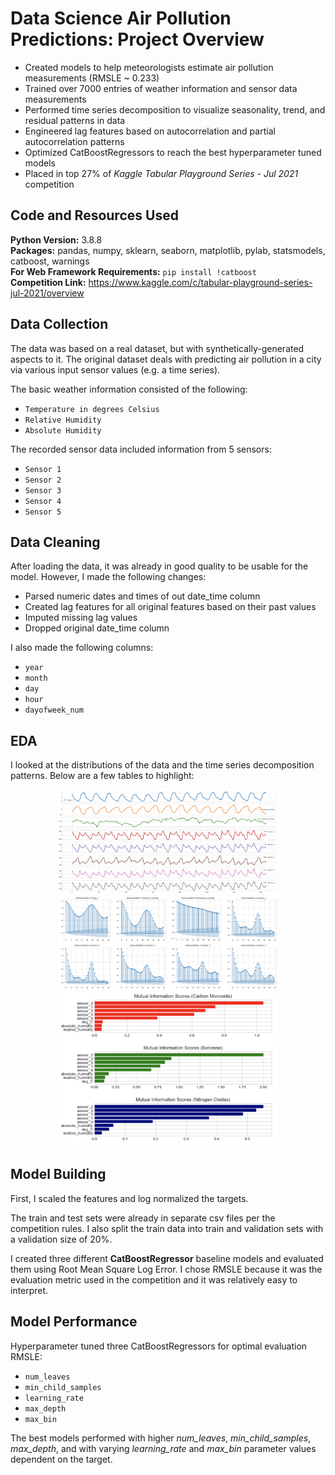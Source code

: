 
# Data Science Air Pollution Predictions: Project Overview

- Created models to help meteorologists estimate air pollution measurements (RMSLE ~ 0.233)
- Trained over 7000 entries of weather information and sensor data measurements
- Performed time series decomposition to visualize seasonality, trend, and residual patterns in data
- Engineered lag features based on autocorrelation and partial autocorrelation patterns
- Optimized CatBoostRegressors to reach the best hyperparameter tuned models
- Placed in top 27% of *Kaggle Tabular Playground Series - Jul 2021* competition

## Code and Resources Used

**Python Version:** 3.8.8\
**Packages:** pandas, numpy, sklearn, seaborn, matplotlib, pylab, statsmodels, catboost, warnings\
**For Web Framework Requirements:** ```pip install !catboost```\
**Competition Link:** https://www.kaggle.com/c/tabular-playground-series-jul-2021/overview

## Data Collection

The data was based on a real dataset, but with synthetically-generated aspects to it.
The original dataset deals with predicting air pollution in a city via various input sensor values (e.g. a time series).

The basic weather information consisted of the following:

- `Temperature in degrees Celsius`
- `Relative Humidity`
- `Absolute Humidity`

The recorded sensor data included information from 5 sensors:
- `Sensor 1`
- `Sensor 2`
- `Sensor 3`
- `Sensor 4`
- `Sensor 5`

## Data Cleaning

After loading the data, it was already in good quality to be usable for the model. 
However, I made the following changes:
- Parsed numeric dates and times of out date_time column
- Created lag features for all original features based on their past values
- Imputed missing lag values
- Dropped original date_time column

I also made the following columns:
- `year`
- `month`
- `day`
- `hour`
- `dayofweek_num`

## EDA

I looked at the distributions of the data and the time series decomposition patterns. 
Below are a few tables to highlight:

<p align="center">
  <img alt="Seasonality Decomposition" src="seasonality_decomposition.png" width="70%">
  <img alt="Feature Autocorrelations" src="feature_autocorrelations.png" width="70%">
  <img alt="Mutual Information" src="mutual_information.png" width="70%">
</p>

## Model Building

First, I scaled the features and log normalized the targets.

The train and test sets were already in separate csv files per the competition rules. 
I also split the train data into train and validation sets with a validation size of 20%.

I created three different **CatBoostRegressor** baseline models and evaluated them using Root Mean Square Log Error. 
I chose RMSLE because it was the evaluation metric used in the competition and it was relatively easy to interpret.

## Model Performance

Hyperparameter tuned three CatBoostRegressors for optimal evaluation RMSLE:
- `num_leaves`
- `min_child_samples`
- `learning_rate`
- `max_depth`
- `max_bin`

The best models performed with higher *num_leaves*, *min_child_samples*, *max_depth*, 
and with varying *learning_rate* and *max_bin* parameter values dependent on the target.
